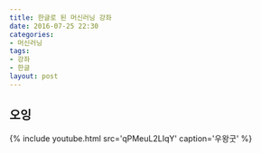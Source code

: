 ```yaml
---
title: 한글로 된 머신러닝 강좌
date: 2016-07-25 22:30
categories:
- 머신러닝
tags:
- 강좌
- 한글
layout: post
---
```


## 오잉

{% include youtube.html
    src='qPMeuL2LIqY'
    caption='우왕굿' %}

